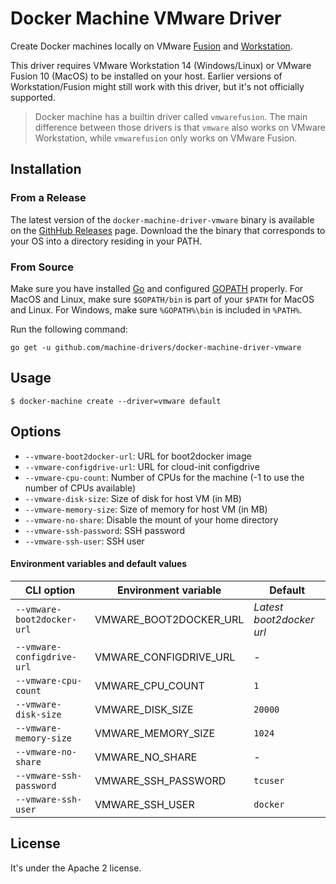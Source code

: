 # Docker Machine VMware Driver

Create Docker machines locally on VMware [Fusion](https://www.vmware.com/products/fusion)
and [Workstation](https://www.vmware.com/products/workstation).

This driver requires VMware Workstation 14 (Windows/Linux) or VMware Fusion 10 (MacOS)
to be installed on your host. Earlier versions of Workstation/Fusion might still work
with this driver, but it's not officially supported.

>
> Docker machine has a builtin driver called `vmwarefusion`. The main difference between
> those drivers is that `vmware` also works on VMware Workstation, while `vmwarefusion` only
> works on VMware Fusion.
>


## Installation

### From a Release

The latest version of the `docker-machine-driver-vmware` binary is available on the
[GithHub Releases](https://github.com/machine-drivers/docker-machine-driver-vmware/releases) page.
Download the the binary that corresponds to your OS into a directory residing in your PATH.

### From Source

Make sure you have installed [Go](http://www.golang.org) and configured [GOPATH](http://golang.org/doc/code.html#GOPATH)
properly. For MacOS and Linux, make sure `$GOPATH/bin` is part of your `$PATH` for MacOS and Linux.
For Windows, make sure `%GOPATH%\bin` is included in `%PATH%`.

Run the following command:

```shell
go get -u github.com/machine-drivers/docker-machine-driver-vmware
```


## Usage

```shell
$ docker-machine create --driver=vmware default
```


## Options

- `--vmware-boot2docker-url`: URL for boot2docker image
- `--vmware-configdrive-url`: URL for cloud-init configdrive
- `--vmware-cpu-count`: Number of CPUs for the machine (-1 to use the number of CPUs available)
- `--vmware-disk-size`: Size of disk for host VM (in MB)
- `--vmware-memory-size`: Size of memory for host VM (in MB)
- `--vmware-no-share`: Disable the mount of your home directory
- `--vmware-ssh-password`: SSH password
- `--vmware-ssh-user`: SSH user

#### Environment variables and default values

| CLI option                 | Environment variable   | Default                  |
|----------------------------|------------------------|--------------------------|
| `--vmware-boot2docker-url` | VMWARE_BOOT2DOCKER_URL | *Latest boot2docker url* |
| `--vmware-configdrive-url` | VMWARE_CONFIGDRIVE_URL | -                        |
| `--vmware-cpu-count`       | VMWARE_CPU_COUNT       | `1`                      |
| `--vmware-disk-size`       | VMWARE_DISK_SIZE       | `20000`                  |
| `--vmware-memory-size`     | VMWARE_MEMORY_SIZE     | `1024`                   |
| `--vmware-no-share`        | VMWARE_NO_SHARE        | -                        |
| `--vmware-ssh-password`    | VMWARE_SSH_PASSWORD    | `tcuser`                 |
| `--vmware-ssh-user`        | VMWARE_SSH_USER        | `docker`                 |


## License

It's under the Apache 2 license.
